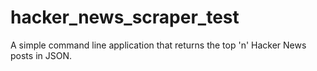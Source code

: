 # hacker_news_scraper_test
A simple command line application that returns the top 'n' Hacker News posts in JSON.
